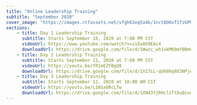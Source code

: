 ```yaml
---
title: "Online Leadership Training"
subtitle: "September 2020"
cover_image: "https://images.ctfassets.net/vfgh62eq5a4k/1nct8O0xT1fzGPRX4T7T8r/6fd73297d299d55f4becf0c68cbd8885/main-image.jpg"
sections:
    - title: Day 1 Leadership Training
      subtitle: Starts September 10, 2020 at 7:00 PM CST
      videoUrl: https://www.youtube.com/watch?v=ziEwAh9EAc4
      downloadUrl: https://drive.google.com/file/d/1Wwzc_wh1xkMK0mf0Bm01o8uF4c63S1-6/view?usp=sharing
    - title: Day 2 Leadership Training
      subtitle: Starts September 11, 2020 at 7:00 PM CST
      videoUrl: https://youtu.be/fR1mEZFBgU8
      downloadUrl: https://drive.google.com/file/d/1X17LL-qU686q9X3NPjeNhvJUFUyg14Uz/view?usp=sharing
    - title: Day 3 Leadership Training
      subtitle: Starts September 12, 2020 at 10:00 AM CST
      videoUrl: https://youtu.be/L16Gx6RcLTw
      downloadUrl: https://drive.google.com/file/d/1XN437jRHclzftXuQivqsceD_1VkBpZZC/view?usp=sharing
---
```

